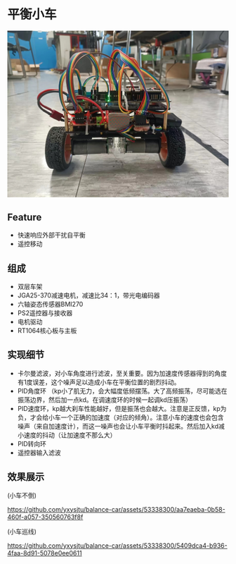 # 平衡小车
![](/img/3.jpg)
## Feature
* 快速响应外部干扰自平衡
* 遥控移动

## 组成
* 双层车架
* JGA25-370减速电机，减速比34：1，带光电编码器
* 六轴姿态传感器BMI270
* PS2遥控器与接收器
* 电机驱动
* RT1064核心板与主板

## 实现细节
* 卡尔曼滤波，对小车角度进行滤波，至关重要。因为加速度传感器得到的角度有1度误差，这个噪声足以造成小车在平衡位置的剧烈抖动。
* PID角度环 （kp小了肌无力，会大幅度低频摆荡。大了高频振荡，尽可能选在振荡边界，然后加一点kd。在调速度环的时候一起调kd压振荡）
* PID速度环，kp越大刹车性能越好，但是振荡也会越大。注意是正反馈，kp为负，才会给小车一个正确的加速度（对应的倾角）。注意小车的速度也会包含噪声（来自加速度计），而这一噪声也会让小车平衡时抖起来。然后加入kd减小速度的抖动（让加速度不那么大）
* PID转向环
* 遥控器输入滤波

## 效果展示
(小车不倒)



https://github.com/yxysjtu/balance-car/assets/53338300/aa7eaeba-0b58-460f-a057-350560763f8f

(小车巡线)

https://github.com/yxysjtu/balance-car/assets/53338300/5409dca4-b936-4faa-8d91-5078e0ee0611


